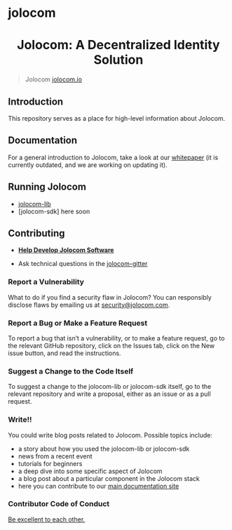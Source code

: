 # jolocom

<h1 align="center">Jolocom: A Decentralized Identity Solution</h1>

> Jolocom
> [jolocom.io](https://jolocom.io)

## Introduction

This repository serves as a place for high-level information about Jolocom.

## Documentation

For a general introduction to Jolocom, take a look at our [whitepaper](http://jolocom.io/wp-content/uploads/2018/07/Jolocom-Technical-WP-_-Self-Sovereign-and-Decentralised-Identity-By-Design-2018-03-09.pdf) (it is currently outdated, and we are working on updating it).

## Running Jolocom

- [jolocom-lib](https://jolocom-lib.readthedocs.io/en/latest/introduction.html)
- [jolocom-sdk] here soon

## Contributing

- **[Help Develop Jolocom Software](https://github.com/jolocom/jolocom/blob/master/legal-reqs.md)**

- Ask technical questions in the [jolocom-gitter](https://gitter.im/jolocom/SmartWallet)

### Report a Vulnerability

What to do if you find a security flaw in Jolocom?
You can responsibly disclose flaws by emailing us at security@jolocom.com.

### Report a Bug or Make a Feature Request
To report a bug that isn’t a vulnerability, or to make a feature request, go to the relevant GitHub repository, click on the Issues tab, click on the New issue button, and read the instructions.

### Suggest a Change to the Code Itself
To suggest a change to the jolocom-lib or jolocom-sdk itself, go to the relevant repository and write a proposal, either as an issue or as a pull request.

### Write!!
You could write blog posts related to Jolocom. Possible topics include:

- a story about how you used the jolocom-lib or jolocom-sdk
- news from a recent event
- tutorials for beginners
- a deep dive into some specific aspect of Jolocom
- a blog post about a particular component in the Jolocom stack
- here you can contribute to our [main documentation site](https://jolocom-lib.readthedocs.io/en/latest/introduction.html)

### Contributor Code of Conduct
[Be excellent to each other.](https://github.com/jolocom/jolocom/blob/master/code-of-conduct)
